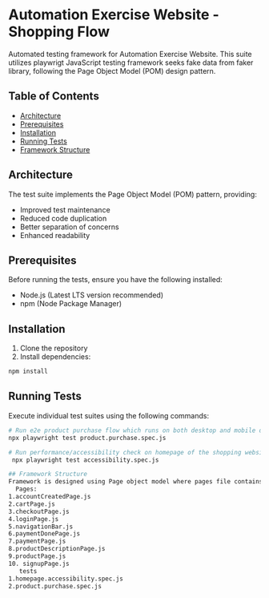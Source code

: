 # Automation Exercise Website -Shopping Flow

Automated testing framework for Automation Exercise Website. This suite utilizes playwrigt JavaScript testing framework seeks fake data from faker library, following the Page Object Model (POM) design pattern.

## Table of Contents
- [Architecture](#architecture)
- [Prerequisites](#prerequisites)
- [Installation](#installation)
- [Running Tests](#running-tests)
- [Framework Structure](#framework-structure)


## Architecture

The test suite implements the Page Object Model (POM) pattern, providing:
- Improved test maintenance
- Reduced code duplication
- Better separation of concerns
- Enhanced readability

## Prerequisites

Before running the tests, ensure you have the following installed:
- Node.js (Latest LTS version recommended)
- npm (Node Package Manager)

## Installation

1. Clone the repository
2. Install dependencies:
```bash
npm install
```

## Running Tests

Execute individual test suites using the following commands:

```bash
# Run e2e product purchase flow which runs on both desktop and mobile devices
npx playwright test product.purchase.spec.js

# Run performance/accessibility check on homepage of the shopping website
 npx playwright test accessibility.spec.js

## Framework Structure
Framework is designed using Page object model where pages file contains locators and respective methods and test folder conatins the actual tests.
  Pages:
1.accountCreatedPage.js
2.cartPage.js
3.checkoutPage.js
4.loginPage.js
5.navigationBar.js
6.paymentDonePage.js
7.paymentPage.js
8.productDescriptionPage.js
9.productPage.js
10. signupPage.js
   tests
1.homepage.accessibility.spec.js
2.product.purchase.spec.js

